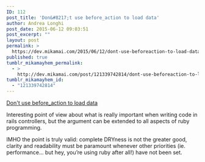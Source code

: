 ```yaml
---
ID: 112
post_title: 'Don&#8217;t use before_action to load data'
author: Andrea Longhi
post_date: 2015-06-12 09:03:51
post_excerpt: ""
layout: post
permalink: >
  https://dev.mikamai.com/2015/06/12/dont-use-beforeaction-to-load-data/
published: true
tumblr_mikamayhem_permalink:
  - >
    http://dev.mikamai.com/post/121339742814/dont-use-beforeaction-to-load-data
tumblr_mikamayhem_id:
  - "121339742814"
---
```

<a href='http://craftingruby.com/posts/2015/05/31/dont-use-before-action-to-load-data.html?utm_source=rubyweekly&amp;utm_medium=email'>Don't use before_action to load data</a><div class="link_description"><p>Interesting point of view about what is really important when writing code in rails controllers, but the argument can be extended to all aspects of ruby programming. </p><p>IMHO the point is truly valid: complete DRYness is not the greater good, clarity and readability must be paramount whenever other priorities (ie. performance&hellip; but hey, you’re using ruby after all!) have not been set.</p></div>